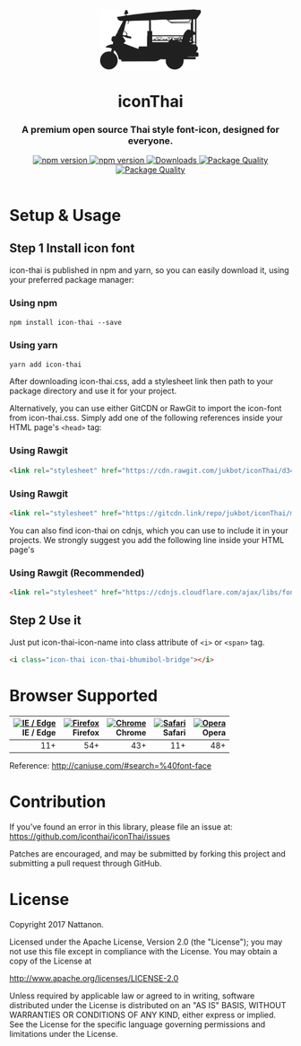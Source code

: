 <div align="center">
<img src="images/logo.png" alt="logo" align="center" style="margin-top:50px;" width="180px"/>
<h1>iconThai</h1>
<h3>A premium open source Thai style font-icon, designed for everyone.</h3></div>
<div align="center">
  <!-- NPM Version -->
  <a href="https://badge.fury.io/js/icon-thai">
    <img src="https://badge.fury.io/js/icon-thai.svg" alt="npm version" />
  </a>
  <!-- Release -->
  <a href="https://github.com/jukbot/iconThai/releases/">
    <img src="https://img.shields.io/github/release/jukbot/iconThai/all.svg" alt="npm version" />
  </a>
  <!-- Download -->
  <a href="https://www.npmjs.com/package/iconThai">
    <img src="http://img.shields.io/npm/dm/iconThai.svg" alt="Downloads" />
  </a>
  <!-- Quality -->
  <a href="http://packagequality.com/#?package=icon-thai">
    <img src="http://npm.packagequality.com/shield/icon-thai.svg" alt="Package Quality" />
  </a>
    <!-- License -->
  <a href="https://opensource.org/licenses/Apache-2.0">
    <img src="https://img.shields.io/badge/License-Apache%202.0-green.svg" alt="Package Quality" />
  </a>
</div>
<br />


# Setup & Usage

## Step 1 Install icon font

icon-thai is published in npm and yarn, so you can easily download it, using your preferred package manager:

### Using npm
```
npm install icon-thai --save
```

### Using yarn
```
yarn add icon-thai
```

After downloading icon-thai.css, add a stylesheet link then path to your package directory and use it for your project.


Alternatively, you can use either GitCDN or RawGit to import the icon-font from icon-thai.css. Simply add one of the following references inside your HTML page's ```<head>``` tag:

### Using Rawgit
```html
<link rel="stylesheet" href="https://cdn.rawgit.com/jukbot/iconThai/d34cd0b8/icon-thai.css">
```

### Using Rawgit
```html
<link rel="stylesheet" href="https://gitcdn.link/repo/jukbot/iconThai/master/icon-thai.css">
```

You can also find icon-thai on cdnjs, which you can use to include it in your projects. We strongly suggest you add the following line inside your HTML page's


### Using Rawgit (Recommended)
```html
<link rel="stylesheet" href="https://cdnjs.cloudflare.com/ajax/libs/font-awesome/1.0.0/css/icon-thai.min.css">
```


## Step 2 Use it

Just put icon-thai-icon-name into class attribute of ```<i>``` or ```<span>``` tag.

```html
<i class="icon-thai icon-thai-bhumibol-bridge"></i>
```


# Browser Supported

| [<img src="https://cdn.rawgit.com/alrra/browser-logos/f50d4cc8/src/edge/edge.png" alt="IE / Edge" width="64px" height="64px" />](http://caniuse.com/#feat=fetch)</br>IE / Edge | [<img src="https://cdn.rawgit.com/alrra/browser-logos/f50d4cc8/src/firefox/firefox.png" alt="Firefox" width="64px" height="64px" />](http://caniuse.com/#feat=fetch)</br>Firefox | [<img src="https://cdn.rawgit.com/alrra/browser-logos/f50d4cc8/src/chrome/chrome.png" alt="Chrome" width="64px" height="64px" />](http://caniuse.com/#feat=fetch)</br>Chrome | [<img src="https://cdn.rawgit.com/alrra/browser-logos/f50d4cc8/src/safari/safari.png" alt="Safari" width="64px" height="64px" />](http://caniuse.com/#feat=fetch)</br>Safari | [<img src="https://cdn.rawgit.com/alrra/browser-logos/f50d4cc8/src/opera/opera.png" alt="Opera" width="64px" height="64px" />](http://caniuse.com/#feat=fetch)</br>Opera | 
| ---------: | ---------: | ---------: | ---------: | ---------:
| 11+ | 54+ | 43+ | 11+ | 48+

Reference: http://caniuse.com/#search=%40font-face


# Contribution

If you’ve found an error in this library, please file an issue at: https://github.com/iconthai/iconThai/issues

Patches are encouraged, and may be submitted by forking this project and submitting a pull request through GitHub.


# License

Copyright 2017 Nattanon.

Licensed under the Apache License, Version 2.0 (the "License"); you may not use this file except in compliance with the License. You may obtain a copy of the License at

http://www.apache.org/licenses/LICENSE-2.0

Unless required by applicable law or agreed to in writing, software distributed under the License is distributed on an "AS IS" BASIS, WITHOUT WARRANTIES OR CONDITIONS OF ANY KIND, either express or implied. See the License for the specific language governing permissions and limitations under the License.
